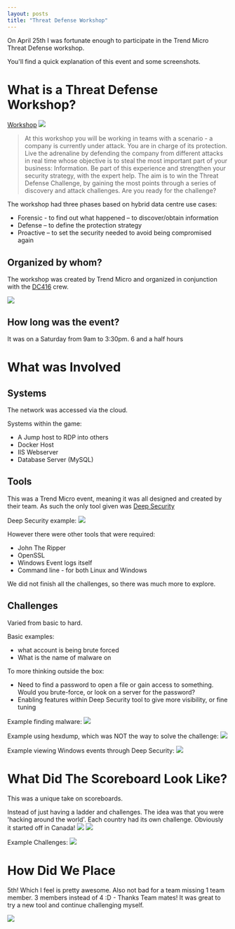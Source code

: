 ```yaml
---
layout: posts
title: "Threat Defense Workshop"
---
```


On April 25th I was fortunate enough to participate in the Trend Micro Threat Defense workshop. 

You'll find a quick explanation of this event and some screenshots.

# What is a Threat Defense Workshop?

[Workshop](https://www.eventbrite.com/e/dc416-x-trend-micro-virtual-threat-defense-workshop-hybrid-cloud-edition-tickets-94851686949)
![](/images/threatdefense/image_9.png)

> At this workshop you will be working in teams with a scenario - a company is currently under attack. You are in charge of its protection. Live the adrenaline by defending the company from different attacks in real time whose objective is to steal the most important part of your business: Information. Be part of this experience and strengthen your security strategy, with the expert help. The aim is to win the Threat Defense Challenge, by gaining the most points through a series of discovery and attack challenges. Are you ready for the challenge?

The workshop had three phases based on hybrid data centre use cases:
* Forensic - to find out what happened – to discover/obtain information
* Defense – to define the protection strategy
* Proactive – to set the security needed to avoid being compromised again 

## Organized by whom?
The workshop was created by Trend Micro and organized in conjunction with the [DC416](https://dc416.com/) crew.

![](/images/threatdefense/image_10.png)


## How long was the event?
It was on a Saturday from 9am to 3:30pm.
6 and a half hours



# What was Involved

## Systems
The network was accessed via the cloud.  
  
Systems within the game:
* A Jump host to RDP into others
* Docker Host
* IIS Webserver
* Database Server (MySQL)

## Tools
This was a Trend Micro event, meaning it was all designed and created by their team. As such the only tool given was [Deep Security](https://www.trendmicro.com/en_us/business/products/hybrid-cloud/deep-security.html) 

Deep Security example:
![](/images/threatdefense/image_4.png)

However there were other tools that were required:
* John The Ripper
* OpenSSL
* Windows Event logs itself
* Command line - for both Linux and Windows

We did not finish all the challenges, so there was much more to explore.

## Challenges
Varied from basic to hard.

Basic examples:  
* what account is being brute forced
* What is the name of <xyz> malware on <xyz host>

To more thinking outside the box:  
* Need to find a password to open a file or gain access to something. Would you brute-force, or look on a server for the password?
* Enabling features within Deep Security tool to give more visibility, or fine tuning


Example finding malware:
![](/images/threatdefense/image_1.png)

Example using hexdump, which was NOT the way to solve the challenge:
![](/images/threatdefense/image_3.png)

Example viewing Windows events through Deep Security:
![](/images/threatdefense/image_5.png)



# What Did The Scoreboard Look Like?
This was a unique take on scoreboards.  
  
Instead of just having a ladder and challenges. The idea was that you were 'hacking around the world'. Each country had its own challenge. Obviously it started off in Canada!
![](/images/threatdefense/image_8.png)
![](/images/threatdefense/image_7.png)



Example Challenges:
![](/images/threatdefense/image_6.png)



# How Did We Place
5th! Which I feel is pretty awesome. Also not bad for a team missing 1 team member. 3 members instead of 4 :D - Thanks Team mates!
It was great to try a new tool and continue challenging myself.


![](/images/threatdefense/image_2.png)


